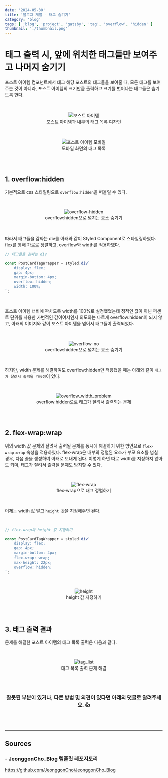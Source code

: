 ```yaml
---
date: '2024-05-30'
title: '블로그 개발 - 태그 숨기기'
category: 'blog'
tags: [ 'blog', 'project', 'gatsby', 'tag', 'overflow', 'hidden' ]
thumbnail: './thumbnail.png'
---
```


# 태그 출력 시, 앞에 위치한 태그들만 보여주고 나머지 숨기기

포스트 아이템 컴포넌트에서 태그 해당 포스트의 태그들을 보여줄 때, 모든 태그를 보여주는 것이 아니라, 포스트 아이템의 크기만큼 출력하고 크기를 벗어나는 태그들은 숨기도록 한다.

<br/>

<p align="center">
    <img src="post_item_web.png" alt="포스트 아이템"><br/>
    <span>포스트 아이템과 내부의 태그 목록 디자인</span>
</p>

<br/>

<p align="center">
    <img src="post_item_mobile.png" alt="포스트 아이템 모바일"><br/>
    <span>모바일 화면의 태그 목록</span>
</p>

<br/>
<br/>

## 1. overflow:hidden

기본적으로 css 스타일링으로 `overflow:hidden`을 떠올릴 수 있다.

<br/>

<p align="center">
    <img src="overflow_hidden.png" alt="overflow-hidden"><br/>
    <span>overflow:hidden으로 넘치는 요소 숨기기</span>
</p>

<br/>

따라서 태그들을 감싸는 div를 아래와 같이 Styled Component로 스타일링하였다. flex를 통해 가로로 정렬하고, overflow와 width를 적용하였다.

```ts
// 태그들을 감싸는 div

const PostCardTagWrapper = styled.div`
    display: flex;
    gap: 4px;
    margin-bottom: 4px;
    overflow: hidden;
    width: 100%;
`;
```

<br/>

포스트 아이템 너비에 꽉차도록 width를 100%로 설정했었는데 정적인 값이 아닌 퍼센트 단위를 사용한 가변적인 값이여서인지 의도와는 다르게 overflow:hidden이 되지 않고, 아래의 이미지와 같이 포스트
아이템을 넘어서 태그들이 출력되었다.

<br/>

<p align="center">
    <img src="overflow_no.png" alt="overflow-no"><br/>
    <span>overflow:hidden으로 넘치는 요소 숨기기</span>
</p>

<br/>

하지만, width 문제를 해결하여도 overflow:hidden만 적용했을 때는 아래와 같이 `태그가 잘려서 출력될 가능성`이 있다.

<br/>

<p align="center">
    <img src="overflow_width_problem.png" alt="overflow_width_problem"><br/>
    <span>overflow:hidden으로 태그가 잘려서 출력되는 문제</span>
</p>

<br/>
<br/>

## 2. flex-wrap:wrap

위의 width 값 문제와 잘려서 출력될 문제를 동시에 해결하기 위한 방안으로 `flex-wrap:wrap` 속성을 적용하였다. flex-wrap은 내부의 정렬된 요소가 부모 요소를 넘칠 경우, 다음 줄을 생성하여
아래로 보내게 된다. 이렇게 하면 따로 width를 지정하지 않아도 되며, 태그가 잘려서 출력될 문제도 방지할 수 있다.

<br/>

<p align="center">
    <img src="flex-wrap.png" alt="flex-wrap"><br/>
    <span>flex-wrap으로 태그 정렬하기</span>
</p>

<br/>

이제는 width 값 말고 `height 값`을 지정해주면 된다.

<br/>

```ts
// flex-wrap과 height 값 지정하기

const PostCardTagWrapper = styled.div`
    display: flex;
    gap: 4px;
    margin-bottom: 4px;
    flex-wrap: wrap;
    max-height: 22px;
    overflow: hidden;
`;
```

<br/>

<p align="center">
    <img src="height.png" alt="height"><br/>
    <span>height 값 지정하기</span>
</p>

<br/>
<br/>

## 3. 태그 출력 결과

문제를 해결한 포스트 아이템의 태그 목록 출력은 다음과 같다.

<br/>

<p align="center">
    <img src="tag_list.gif" alt="tag_list"><br/>
    <span>태그 목록 출력 문제 해결</span>
</p>

<br/>
<br/>

<div align="center">
    <h3>잘못된 부분이 있거나, 다른 방법 및 의견이 있다면 아래의 댓글로 알려주세요. 👍</h3>
</div>

<br/>
<br/>

---

## Sources

### - JeonggonCho_Blog 템플릿 레포지토리

https://github.com/JeonggonCho/JeonggonCho_Blog